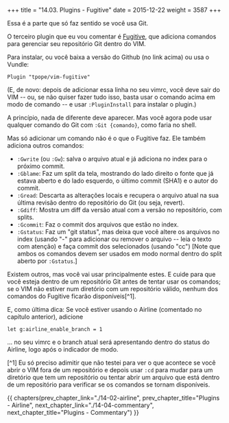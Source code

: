 +++
title = "14.03. Plugins - Fugitive"
date = 2015-12-22
weight = 3587
+++

Essa é a parte que só faz sentido se você usa Git.

<!-- more -->

O terceiro plugin que eu vou comentar é
[Fugitive](https://github.com/tpope/vim-fugitive), que adiciona comandos para
gerenciar seu repositório Git dentro do VIM.

Para instalar, ou você baixa a versão do Github (no link acima) ou usa o Vundle:

```viml
Plugin "tpope/vim-fugitive"
```

(E, de novo: depois de adicionar essa linha no seu vimrc, você deve sair do VIM
-- ou, se não quiser fazer tudo isso, basta usar o comando acima em modo de
comando -- e usar `:PluginInstall` para instalar o plugin.)

A princípio, nada de diferente deve aparecer. Mas você agora pode usar qualquer
comando do Git com `:Git {comando}`, como faria no shell.

Mas só adicionar um comando não é o que o Fugitive faz. Ele também adiciona
outros comandos:

* `:Gwrite` (ou `:Gw`): salva o arquivo atual e já adiciona no index para o
  próximo commit.
* `:Gblame`: Faz um split da tela, mostrando do lado direito o fonte que já
  estava aberto e do lado esquerdo, o último commit (SHA1) e o autor do commit.
* `:Gread`: Descarta as alterações locais e recupera o arquivo atual na sua
  última revisão dentro do repositório do Git (ou seja, revert).
* `:Gdiff`: Mostra um diff da versão atual com a versão no repositório, com
  splits.
* `:Gcommit`: Faz o commit dos arquivos que estão no index.
* `:Gstatus`: Faz um "git status", mas deixa que você altere os arquivos no
  index (usando "-" para adicionar ou remover o arquivo -- leia o texto com
  atenção) e faça commit dos selecionados (usando "cc") [Note que ambos os
  comandos devem ser usados em modo normal dentro do split aberto por
  `:Gstatus`.]

Existem outros, mas você vai usar principalmente estes. E cuide para que você
esteja dentro de um repositório Git antes de tentar usar os comandos; se o VIM
não estiver num diretório com um repositório válido, nenhum dos comandos do
Fugitive ficarão disponíveis[^1].

E, como última dica: Se você estiver usando o Airline (comentado no capítulo
anterior), adicione

```viml
let g:airline_enable_branch = 1
```

... no seu vimrc e o branch atual será apresentando dentro do status do
Airline, logo após o indicador de modo.

[^1] Eu só preciso adimitir que não testei para ver o que acontece se você
	 abrir o VIM fora de um repositório e depois usar `:cd` para mudar para um
	 diretório que tem um repositório ou tentar abrir um arquivo que está
	 dentro de um repositório para verificar se os comandos se tornam
	 disponíveis.

{{ chapters(prev_chapter_link="./14-02-airline", prev_chapter_title="Plugins - Airline", next_chapter_link="./14-04-commentary", next_chapter_title="Plugins - Commentary") }}
